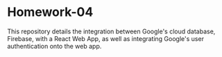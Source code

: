 # Homework-04
This repository details the integration between Google's cloud database, Firebase, with a React Web App, as well as integrating Google's user authentication onto the web app.
